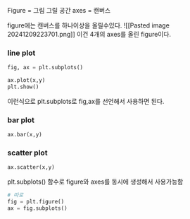 
Figure = 그림 그릴 공간
axes = 캔버스


figure에는 캔버스를 하나이상을 올릴수있다.
![[Pasted image 20241209223701.png]]
이건 4개의 axes를 올린 figure이다.

### line plot
```python
fig, ax = plt.subplots()

ax.plot(x,y)
plt.show()
```
이런식으로 plt.subplots로  fig,ax를 선언해서 사용하면 된다.

### bar plot
```python
ax.bar(x,y)
```

### scatter plot
```python
ax.scatter(x,y)
```

plt.subplots() 함수로 figure와 axes를 동시에 생성해서 사용가능함
```python
# 따로
fig = plt.figure()
ax = fig.subplots()
```